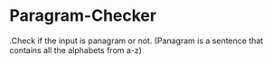 # Paragram-Checker
.Check if the input is panagram or not. (Panagram is a sentence that contains all the alphabets from a-z)
